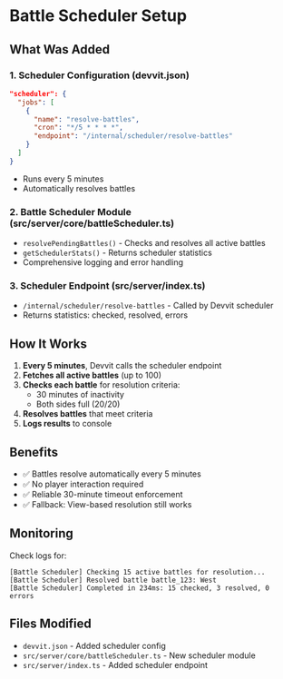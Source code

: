 # Battle Scheduler Setup

## What Was Added

### 1. Scheduler Configuration (devvit.json)
```json
"scheduler": {
  "jobs": [
    {
      "name": "resolve-battles",
      "cron": "*/5 * * * *",
      "endpoint": "/internal/scheduler/resolve-battles"
    }
  ]
}
```
- Runs every 5 minutes
- Automatically resolves battles

### 2. Battle Scheduler Module (src/server/core/battleScheduler.ts)
- `resolvePendingBattles()` - Checks and resolves all active battles
- `getSchedulerStats()` - Returns scheduler statistics
- Comprehensive logging and error handling

### 3. Scheduler Endpoint (src/server/index.ts)
- `/internal/scheduler/resolve-battles` - Called by Devvit scheduler
- Returns statistics: checked, resolved, errors

## How It Works

1. **Every 5 minutes**, Devvit calls the scheduler endpoint
2. **Fetches all active battles** (up to 100)
3. **Checks each battle** for resolution criteria:
   - 30 minutes of inactivity
   - Both sides full (20/20)
4. **Resolves battles** that meet criteria
5. **Logs results** to console

## Benefits

- ✅ Battles resolve automatically every 5 minutes
- ✅ No player interaction required
- ✅ Reliable 30-minute timeout enforcement
- ✅ Fallback: View-based resolution still works

## Monitoring

Check logs for:
```
[Battle Scheduler] Checking 15 active battles for resolution...
[Battle Scheduler] Resolved battle battle_123: West
[Battle Scheduler] Completed in 234ms: 15 checked, 3 resolved, 0 errors
```

## Files Modified
- `devvit.json` - Added scheduler config
- `src/server/core/battleScheduler.ts` - New scheduler module
- `src/server/index.ts` - Added scheduler endpoint
